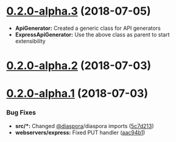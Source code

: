 # [0.2.0-alpha.3](https://github.com/diaspora-orm/plugin-server/compare/v0.2.0-alpha.2...v0.2.0-alpha.3) (2018-07-05)

* **ApiGenerator:** Created a generic class for API generators
* **ExpressApiGenerator:** Use the above class as parent to start extensibility

# [0.2.0-alpha.2](https://github.com/diaspora-orm/plugin-server/compare/v0.2.0-alpha.1...v0.2.0-alpha.2) (2018-07-03)



# [0.2.0-alpha.1](https://github.com/diaspora-orm/plugin-server/compare/v0.1.0...v0.2.0-alpha.1) (2018-07-03)


### Bug Fixes

* **src/*:** Changed [@diaspora](https://github.com/diaspora)/diaspora imports ([5c7d213](https://github.com/diaspora-orm/plugin-server/commit/5c7d213))
* **webservers/express:** Fixed PUT handler ([aac94b1](https://github.com/diaspora-orm/plugin-server/commit/aac94b1))



